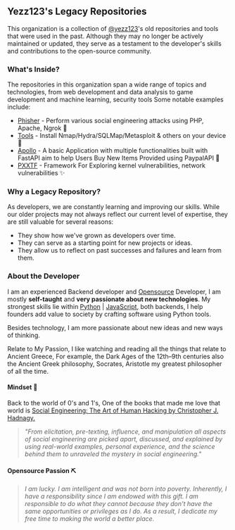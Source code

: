 ## Yezz123's Legacy Repositories

This organization is a collection of [@yezz123](https://yezz.me)'s old repositories and tools that were used in the past. Although they may no longer be actively maintained or updated, they serve as a testament to the developer's skills and contributions to the open-source community.

### What's Inside?

The repositories in this organization span a wide range of topics and technologies, from web development and data analysis to game development and machine learning, security tools Some notable examples include:

- [Phisher](https://github.com/Yezz123-Archive/Phisher) - Perform various social engineering attacks using PHP, Apache, Ngrok 🦥
- [Tools](https://github.com/Yezz123-Archive/tools) - Install Nmap/Hydra/SQLMap/Metasploit & others on your device 🚀
- [Apollo](https://github.com/Yezz123-Archive/Apollo) - A basic Application with multiple functionalities built with FastAPI aim to help Users Buy New Items Provided using PaypalAPI 🚀
- [PXXTF](https://github.com/Yezz123-Archive/PXXTF) - Framework For Exploring kernel vulnerabilities, network vulnerabilities ✨

### Why a Legacy Repository?

As developers, we are constantly learning and improving our skills. While our older projects may not always reflect our current level of expertise, they are still valuable for several reasons:

- They show how we've grown as developers over time.
- They can serve as a starting point for new projects or ideas.
- They allow us to reflect on past successes and failures and learn from them.


### About the Developer

I am an experienced Backend developer and [Opensource](https://github.com/yezz123) Developer, I am mostly **self-taught** and **very passionate about new technologies**. My strongest skills lie within [Python](https://python.org) | [JavaScript](https://www.javascript.com/), both backends, I help founders add value to society by crafting software using Python tools.

Besides technology, I am more passionate about new ideas and new ways of thinking.

Relate to My Passion, I like watching and reading all the things that relate to Ancient Greece, For example, the Dark Ages of the 12th–9th centuries also the Ancient Greek philosophy, Socrates, Aristotle my greatest philosopher of all the time.

#### Mindset 🌠

Back to the world of 0's and 1's, One of the books that made me love that world is [Social Engineering: The Art of Human Hacking by Christopher J. Hadnagy.](https://g.co/kgs/MpXYRt)

> *"From elicitation, pre-texting, influence, and manipulation all aspects of social engineering are picked apart, discussed, and explained by using real-world examples, personal experience, and the science behind them to unraveled the mystery in social engineering."*

#### Opensource Passion ⛏

> *I am lucky. I am intelligent and was not born into poverty. Inherently, I have a responsibility since I am endowed with this gift. I am responsible to do what they cannot because they don't have the same opportunities or privileges as I do. As a result, I dedicate my free time to making the world a better place.*
